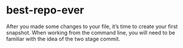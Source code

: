 # best-repo-ever

After you made some changes to your file, it’s time to create your first snapshot. When working from the command line, you will need to be familiar with the idea of the two stage commit.